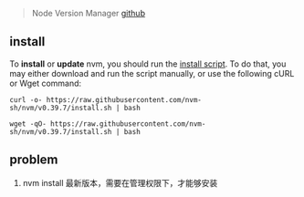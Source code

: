 > Node Version Manager [github](https://github.com/nvm-sh/nvm#installing-and-updating)

## install

To **install** or **update** nvm, you should run the [install script](https://github.com/nvm-sh/nvm/blob/v0.39.7/install.sh). To do that, you may either download and run the script manually, or use the following cURL or Wget command:

```
curl -o- https://raw.githubusercontent.com/nvm-sh/nvm/v0.39.7/install.sh | bash
```

```
wget -qO- https://raw.githubusercontent.com/nvm-sh/nvm/v0.39.7/install.sh | bash
```

## problem

1. nvm install 最新版本，需要在管理权限下，才能够安装
